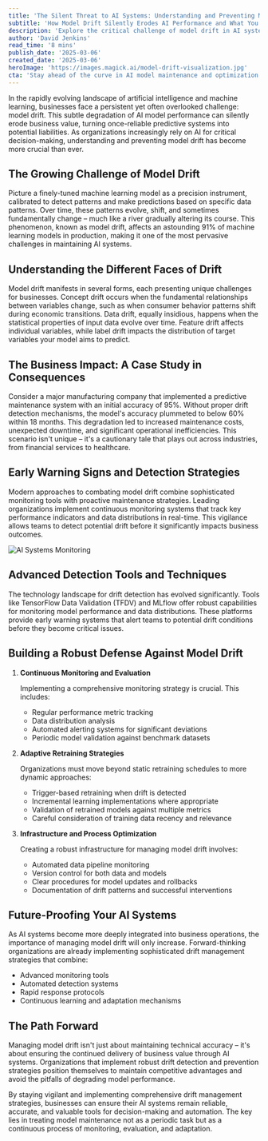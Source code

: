 ```yaml
---
title: 'The Silent Threat to AI Systems: Understanding and Preventing Model Drift'
subtitle: 'How Model Drift Silently Erodes AI Performance and What You Can Do About It'
description: 'Explore the critical challenge of model drift in AI systems - a silent threat affecting 91% of machine learning models in production. Learn how this subtle degradation impacts business value and discover proven strategies for detection, prevention, and maintenance of AI model performance.'
author: 'David Jenkins'
read_time: '8 mins'
publish_date: '2025-03-06'
created_date: '2025-03-06'
heroImage: 'https://images.magick.ai/model-drift-visualization.jpg'
cta: 'Stay ahead of the curve in AI model maintenance and optimization. Follow us on LinkedIn at MagickAI for regular updates and expert insights on protecting your AI investments from model drift.'
---
```


In the rapidly evolving landscape of artificial intelligence and machine learning, businesses face a persistent yet often overlooked challenge: model drift. This subtle degradation of AI model performance can silently erode business value, turning once-reliable predictive systems into potential liabilities. As organizations increasingly rely on AI for critical decision-making, understanding and preventing model drift has become more crucial than ever.

## The Growing Challenge of Model Drift

Picture a finely-tuned machine learning model as a precision instrument, calibrated to detect patterns and make predictions based on specific data patterns. Over time, these patterns evolve, shift, and sometimes fundamentally change – much like a river gradually altering its course. This phenomenon, known as model drift, affects an astounding 91% of machine learning models in production, making it one of the most pervasive challenges in maintaining AI systems.

## Understanding the Different Faces of Drift

Model drift manifests in several forms, each presenting unique challenges for businesses. Concept drift occurs when the fundamental relationships between variables change, such as when consumer behavior patterns shift during economic transitions. Data drift, equally insidious, happens when the statistical properties of input data evolve over time. Feature drift affects individual variables, while label drift impacts the distribution of target variables your model aims to predict.

## The Business Impact: A Case Study in Consequences

Consider a major manufacturing company that implemented a predictive maintenance system with an initial accuracy of 95%. Without proper drift detection mechanisms, the model's accuracy plummeted to below 60% within 18 months. This degradation led to increased maintenance costs, unexpected downtime, and significant operational inefficiencies. This scenario isn't unique – it's a cautionary tale that plays out across industries, from financial services to healthcare.

## Early Warning Signs and Detection Strategies

Modern approaches to combating model drift combine sophisticated monitoring tools with proactive maintenance strategies. Leading organizations implement continuous monitoring systems that track key performance indicators and data distributions in real-time. This vigilance allows teams to detect potential drift before it significantly impacts business outcomes.

![AI Systems Monitoring](https://i.magick.ai/PIXE/1738406181100_magick_img.webp)

## Advanced Detection Tools and Techniques

The technology landscape for drift detection has evolved significantly. Tools like TensorFlow Data Validation (TFDV) and MLflow offer robust capabilities for monitoring model performance and data distributions. These platforms provide early warning systems that alert teams to potential drift conditions before they become critical issues.

## Building a Robust Defense Against Model Drift

1. **Continuous Monitoring and Evaluation**

   Implementing a comprehensive monitoring strategy is crucial. This includes:
   - Regular performance metric tracking
   - Data distribution analysis
   - Automated alerting systems for significant deviations
   - Periodic model validation against benchmark datasets

2. **Adaptive Retraining Strategies**

   Organizations must move beyond static retraining schedules to more dynamic approaches:
   - Trigger-based retraining when drift is detected
   - Incremental learning implementations where appropriate
   - Validation of retrained models against multiple metrics
   - Careful consideration of training data recency and relevance

3. **Infrastructure and Process Optimization**

   Creating a robust infrastructure for managing model drift involves:
   - Automated data pipeline monitoring
   - Version control for both data and models
   - Clear procedures for model updates and rollbacks
   - Documentation of drift patterns and successful interventions

## Future-Proofing Your AI Systems

As AI systems become more deeply integrated into business operations, the importance of managing model drift will only increase. Forward-thinking organizations are already implementing sophisticated drift management strategies that combine:

- Advanced monitoring tools
- Automated detection systems
- Rapid response protocols
- Continuous learning and adaptation mechanisms

## The Path Forward

Managing model drift isn't just about maintaining technical accuracy – it's about ensuring the continued delivery of business value through AI systems. Organizations that implement robust drift detection and prevention strategies position themselves to maintain competitive advantages and avoid the pitfalls of degrading model performance.

By staying vigilant and implementing comprehensive drift management strategies, businesses can ensure their AI systems remain reliable, accurate, and valuable tools for decision-making and automation. The key lies in treating model maintenance not as a periodic task but as a continuous process of monitoring, evaluation, and adaptation.